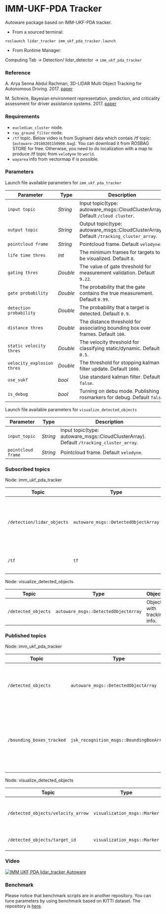 # IMM-UKF-PDA Tracker

Autoware package based on IMM-UKF-PDA tracker.

* From a sourced terminal:

`roslaunch lidar_tracker imm_ukf_pda_tracker.launch`


* From Runtime Manager:

Computing Tab -> Detection/ lidar_detector -> `imm_ukf_pda_tracker`


### Reference
A. Arya Senna Abdul Rachman, 3D-LIDAR Multi Object Tracking for Autonomous Driving. 2017. [paper](https://repository.tudelft.nl/islandora/object/uuid:f536b829-42ae-41d5-968d-13bbaa4ec736)

M. Schreire, Bayesian environment representation, prediction, and criticality assessment for driver assistance systems. 2017. [paper](https://www.researchgate.net/publication/313463578_Bayesian_environment_representation_prediction_and_criticality_assessment_for_driver_assistance_systems)

### Requirements
* `eucledian_cluster` node.
* `ray_ground_filter` node.
* `/tf` topic. Below video is from Suginami data which contais /tf topic: (`autoware-20180205150908.bag`). You can download it from ROSBAG STORE for free. Otherwise, you need to do localization with a map to produce /tf topic from `velodyne` to `world`.
* `wayarea` info from vectormap if is possible.

### Parameters

Launch file available parameters for `imm_ukf_pda_tracker`

|Parameter| Type| Description|
----------|-----|--------
|`input topic`|*String* |Input topic(type: autoware_msgs::CloudClusterArray). Default `/cloud cluster`.|
|`output topic`|*String*|Output topic(type: autoware_msgs::CloudClusterArray). Default `/tracking_cluster_array`.|
|`pointcloud frame`|*String*|Pointcloud frame. Default `velodyne`.|
|`life time thres`|*Int*|The minimum frames for targets to be visualized. Default `8`.|
|`gating thres`|*Double*|The value of gate threshold for measurement validation. Default `9.22`.|
|`gate probability`|*Double*|The probability that the gate contains the true measurement. Default `0.99`.|
|`detection probability`|*Double*|The probability that a target is detected. Default `0.9`.|
|`distance thres`|*Double*|The distance threshold for associating bounding box over frames. Default `100`.|
|`static velocity thres`|*Double*|The velocity threshold for classifying static/dynamic. Default `0.5`.|
|`velocity_explosion thres`|*Double*|The threshold for stopping kalman filter update. Default `1000`.|
|`use_sukf`|*bool*|Use standard kalman filter. Default `false`.|
|`is_debug`|*bool*|Turning on debu mode. Publishing rosmarkers for debug. Default `false`.|







Launch file available parameters for `visualize_detected_objects`

|Parameter| Type| Description|
----------|-----|--------
|`input_topic`|*String* |Input topic(type: autoware_msgs::CloudClusterArray). Default `/tracking_cluster_array`.|
|`pointcloud frame`|*String*|Pointcloud frame. Default `velodyne`.|


### Subscribed topics
Node: imm_ukf_pda_tracker

|Topic|Type|Objective|
------|----|---------
|`/detection/lidar_objects`|`autoware_msgs::DetectedObjectArray`|Segmented pointcloud from a clustering algorithm like eucledian cluster.|
|`/tf`|`tf`|Tracking objects in `world` coordinate.|

Node: visualize_detected_objects

|Topic|Type|Objective|
------|----|---------
|`/detected_objects`|`autoware_msgs::DetectedObjectArray`|Objects with tracking info.|

### Published topics

Node: imm_ukf_pda_tracker

|Topic|Type|Objective|
------|----|---------
|`/detected_objects`|`autoware_msgs::DetectedObjectArray`|Added info like velocity, yaw ,yaw_rate and static/dynamic class to DetectedObject msg.|
|`/bounding_boxes_tracked`|`jsk_recognition_msgs::BoundingBoxArray`|Visualze bounsing box nicely in rviz by JSK bounding box. Label contains information about static/dynamic class|

Node: visualize_detected_objects

|Topic|Type|Objective|
------|----|---------
|`/detected_objects/velocity_arrow`|`visualization_msgs::Marker`|Visualize velocity and yaw of the targets.|
|`/detected_objects/target_id`|`visualization_msgs::Marker`|Visualize targets' id.|



### Video

[![IMM UKF PDA lidar_tracker Autoware](https://img.youtube.com/vi/tKgDVsIfH-s/0.jpg)](https://youtu.be/tKgDVsIfH-s)


### Benchmark
Please notice that benchmark scripts are in another repository.
You can tune parameters by using benchmark based on KITTI dataset.
The repository is [here](https://github.com/cirpue49/kitti_tracking_benchmark).
